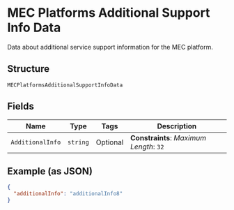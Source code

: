 
# MEC Platforms Additional Support Info Data

Data about additional service support information for the MEC platform.

## Structure

`MECPlatformsAdditionalSupportInfoData`

## Fields

| Name | Type | Tags | Description |
|  --- | --- | --- | --- |
| `AdditionalInfo` | `string` | Optional | **Constraints**: *Maximum Length*: `32` |

## Example (as JSON)

```json
{
  "additionalInfo": "additionalInfo8"
}
```

